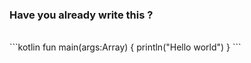 ### Have you already write this ?
<br>
```kotlin
fun main(args:Array<String>) {
	println("Hello world")
}
```
<br>